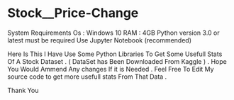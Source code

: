 # Stock__Price-Change
System Requirements
Os : Windows 10
RAM : 4GB
Python version 3.0 or latest must be required
Use Jupyter Notebook (recommended)


Here Is This I Have Use Some Python Libraries To Get Some Usefull Stats Of A Stock Dataset . ( DataSet has Been Downloaded From Kaggle ) . Hope You Would Ammend Any changes If it is Needed . Feel Free To Edit My source code to get more usefull stats From That Data .

Thank You 
